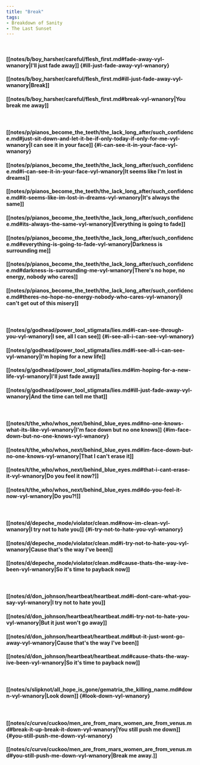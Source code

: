 ```yaml
---
title: "Break"
tags:
- Breakdown of Sanity
- The Last Sunset
---
```

&nbsp;
#### [[notes/b/boy_harsher/careful/flesh_first.md#fade-away-vyl-wnanory|I'll just fade away]] {#ill-just-fade-away-vyl-wnanory}
#### [[notes/b/boy_harsher/careful/flesh_first.md#ill-just-fade-away-vyl-wnanory|Break]]
#### [[notes/b/boy_harsher/careful/flesh_first.md#break-vyl-wnanory|You break me away]]
&nbsp;
#### [[notes/p/pianos_become_the_teeth/the_lack_long_after/such_confidence.md#just-sit-down-and-let-it-be-if-only-today-if-only-for-me-vyl-wnanory|I can see it in your face]] {#i-can-see-it-in-your-face-vyl-wnanory}
#### [[notes/p/pianos_become_the_teeth/the_lack_long_after/such_confidence.md#i-can-see-it-in-your-face-vyl-wnanory|It seems like I'm lost in dreams]]
#### [[notes/p/pianos_become_the_teeth/the_lack_long_after/such_confidence.md#it-seems-like-im-lost-in-dreams-vyl-wnanory|It's always the same]]
#### [[notes/p/pianos_become_the_teeth/the_lack_long_after/such_confidence.md#its-always-the-same-vyl-wnanory|Everything is going to fade]]
#### [[notes/p/pianos_become_the_teeth/the_lack_long_after/such_confidence.md#everything-is-going-to-fade-vyl-wnanory|Darkness is surrounding me]]
#### [[notes/p/pianos_become_the_teeth/the_lack_long_after/such_confidence.md#darkness-is-surrounding-me-vyl-wnanory|There's no hope, no energy, nobody who cares]]
#### [[notes/p/pianos_become_the_teeth/the_lack_long_after/such_confidence.md#theres-no-hope-no-energy-nobody-who-cares-vyl-wnanory|I can't get out of this misery]]
&nbsp;
#### [[notes/g/godhead/power_tool_stigmata/lies.md#i-can-see-through-you-vyl-wnanory|I see, all I can see]] {#i-see-all-i-can-see-vyl-wnanory}
#### [[notes/g/godhead/power_tool_stigmata/lies.md#i-see-all-i-can-see-vyl-wnanory|I'm hoping for a new life]]
#### [[notes/g/godhead/power_tool_stigmata/lies.md#im-hoping-for-a-new-life-vyl-wnanory|I'll just fade away]]
#### [[notes/g/godhead/power_tool_stigmata/lies.md#ill-just-fade-away-vyl-wnanory|And the time can tell me that]]
&nbsp;
#### [[notes/t/the_who/whos_next/behind_blue_eyes.md#no-one-knows-what-its-like-vyl-wnanory|I'm face down but no one knows]] {#im-face-down-but-no-one-knows-vyl-wnanory}
#### [[notes/t/the_who/whos_next/behind_blue_eyes.md#im-face-down-but-no-one-knows-vyl-wnanory|That I can't erase it]]
#### [[notes/t/the_who/whos_next/behind_blue_eyes.md#that-i-cant-erase-it-vyl-wnanory|Do you feel it now?]]
#### [[notes/t/the_who/whos_next/behind_blue_eyes.md#do-you-feel-it-now-vyl-wnanory|Do you?!]]
&nbsp;
#### [[notes/d/depeche_mode/violator/clean.md#now-im-clean-vyl-wnanory|I try not to hate you]] {#i-try-not-to-hate-you-vyl-wnanory}
#### [[notes/d/depeche_mode/violator/clean.md#i-try-not-to-hate-you-vyl-wnanory|Cause that's the way I've been]]
#### [[notes/d/depeche_mode/violator/clean.md#cause-thats-the-way-ive-been-vyl-wnanory|So it's time to payback now]]
&nbsp;
#### [[notes/d/don_johnson/heartbeat/heartbeat.md#i-dont-care-what-you-say-vyl-wnanory|I try not to hate you]]
#### [[notes/d/don_johnson/heartbeat/heartbeat.md#i-try-not-to-hate-you-vyl-wnanory|But it just won't go away]]
#### [[notes/d/don_johnson/heartbeat/heartbeat.md#but-it-just-wont-go-away-vyl-wnanory|Cause that's the way I've been]]
#### [[notes/d/don_johnson/heartbeat/heartbeat.md#cause-thats-the-way-ive-been-vyl-wnanory|So it's time to payback now]]
&nbsp;
#### [[notes/s/slipknot/all_hope_is_gone/gematria_the_killing_name.md#down-vyl-wnanory|Look down]] {#look-down-vyl-wnanory}
&nbsp;
#### [[notes/c/curve/cuckoo/men_are_from_mars_women_are_from_venus.md#break-it-up-break-it-down-vyl-wnanory|You still push me down]] {#you-still-push-me-down-vyl-wnanory}
#### [[notes/c/curve/cuckoo/men_are_from_mars_women_are_from_venus.md#you-still-push-me-down-vyl-wnanory|Break me away.]]
